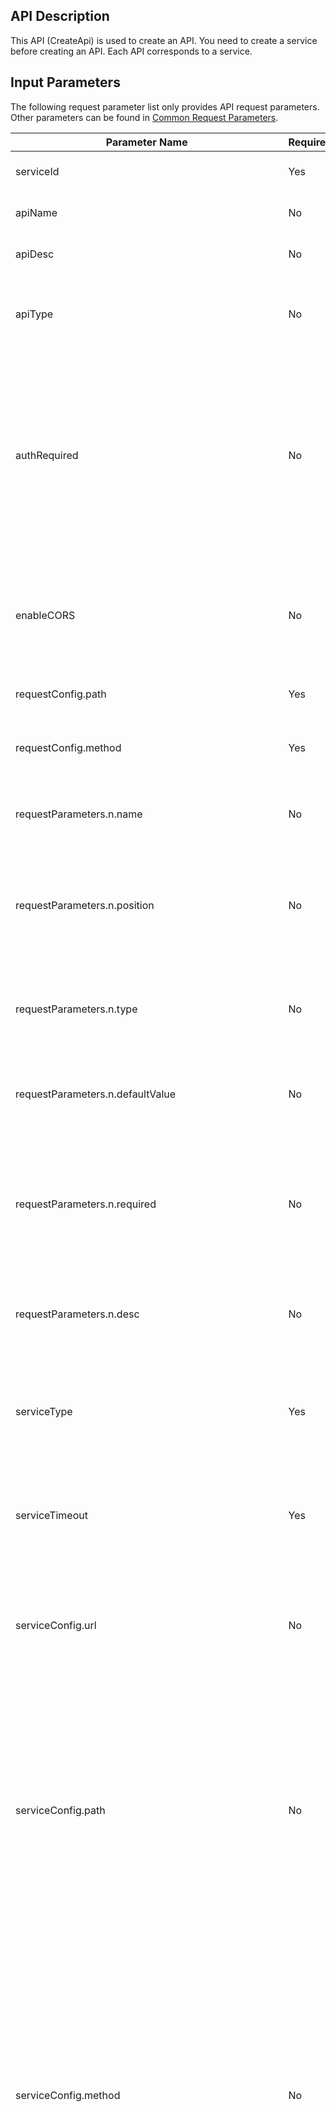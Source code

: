 
## API Description

This API (CreateApi) is used to create an API. You need to create a service before creating an API. Each API corresponds to a service.


## Input Parameters

The following request parameter list only provides API request parameters. Other parameters can be found in [Common Request Parameters](/document/api/213/6976).

| Parameter Name | Required | Type | Description |
| ---------------------------------------- | ---- | ------- | ---------------------------------------- |
| serviceId | Yes | String | Unique ID of the service of the API. |
| apiName | No | String | The custom name of the API. |
| apiDesc | No | String | The custom description of the API. |
| apiType | No | String | API type. Only "NORMAL" is supported and other types will be available soon. |
| authRequired | No | String | Indicates whether signature verification is required. TRUE: required; FALSE: not required. Default is TRUE. You must pass in TRUE for APIs published in cloud marketplace. |
| enableCORS | No | String | Indicates whether to enable cross-origin access. TRUE: enable; FALSE: not enable. Default is FALSE. |
| requestConfig.path | Yes | String | Path to the API from frontend, such as /path. |
| requestConfig.method | Yes | String | Request method for calling the API from frontend, such as GET. |
| requestParameters.n.name | No | String | Name of the parameter in the request for calling the API from frontend. |
| requestParameters.n.position | No | String | Position of the parameter in the request for calling the API from frontend. Only PATH, QUERY and HEADER are supported. |
| requestParameters.n.type | No | String | Type of the parameter in the request for calling the API from frontend, such as String and int. |
| requestParameters.n.defaultValue | No | String | Default value of the parameter in the request for calling the API from frontend. |
| requestParameters.n.required | No | Boolean | Indicates whether the parameter in the request for calling the API from frontend is required. TRUE: required; FALSE: optional. |
| requestParameters.n.desc | No | String | Description of the parameter in the request for calling the API from frontend. |
| serviceType | Yes | Boolean | Type of the backend service corresponding to the API. Supported values: HTTP, MOCK and SCF. |
| serviceTimeout | Yes | Int | Request timeout for calling the backend service from the API (in sec). |
| serviceConfig.url | No | String | URL of the backend service corresponding to the API. This parameter is required if serviceType is HTTP. |
| serviceConfig.path | No | String | Path to the backend service from the API, such as /path. This parameter is required if serviceType is HTTP. The path to the API from frontend and the path to the backend service from the API can be different. The API gateway will map the paths. |
| serviceConfig.method | No | String | Request method for calling the backend service from the API, such as GET. This parameter is required if serviceType is HTTP. The request method for calling the API from frontend and the request method for calling the backend service from the API can be different. The API gateway will map the methods. |
| serviceParameters.n.name | No | String | Name of the parameter in the request for calling the backend service from the API. This parameter is required only when serviceType is HTTP. The name of the parameter in the request for calling the backend service from the API and the name of the parameter in the request for calling the API from frontend can be different. The API gateway will map the parameter names. The values of the parameters must be the same. |
| serviceParameters.n.position | No | String | Position of the parameter in the request for calling the backend service from the API, such as head. This parameter is required only when serviceType is HTTP. The position of the parameter in the request for calling the backend service from the API and the position of the parameter in the request for calling the API from frontend can be different. The API gateway will map the parameter positions. |
| serviceParameters.n.relevantRequestParameterName | No | String | Name of the parameter in the request for calling the API from frontend corresponding to the parameter in the request for calling the backend service from the API. This parameter is required only when serviceType is HTTP. |
| serviceParameters.n.relevantRequestParameterPosition | No | String | Position of the parameter in the request for calling the API from frontend corresponding to the parameter in the request for calling the backend service from the API. This parameter is required only when serviceType is HTTP. |
| serviceParameters.n.desc | No | String | Description of the parameter in the request for calling the backend service from the API. This parameter is required only when serviceType is HTTP. |
| constantParameters.n.name | No | String | Name of the constant parameter. This parameter is required only when serviceType is HTTP. Constant parameters are configured by API publishers at the backend and are invisible to frontend callers. |
| constantParameters.n.desc | No | String | Description of the constant parameter. This parameter is required only when serviceType is HTTP. |
| constantParameters.n.position | No | String | Position of the constant parameter. Only header and query are supported. This parameter is only required when serviceType is HTTP. | 
| constantParameters.n.defaultValue | No | String | Default value of the constant parameter. This parameter is required only when serviceType is HTTP. |
| serviceMockReturnMessage | No | String | Returned message when the type of the backend service corresponding to the API is Mock. This parameter is required if serviceType is Mock. |
| serviceScfFunctionName | No | String | Name of the SCF function of the backend service corresponding to the API. This parameter is required if serviceType is SCF. |
| responseType | No | String | Returned response type for custom response configuration. HTML, JSON, TEST, BINARY, and XML are supported. (This configuration is only used to generate an API documentation for callers' reference) |
| responseSuccessExample | No | String | Response example for a successful custom response configuration. (This configuration is only used to generate an API documentation for callers' reference) |
| responseFailExample | No | String | Response example for a failed custom response configuration. (This configuration is only used to generate an API documentation for callers' reference) |
| responseErrorCodes.n.code | No | Int | Error code for custom response configuration. (This configuration is only used to generate an API documentation for callers' reference) |
| responseErrorCodes.n.msg | No | String | Error message for custom response configuration. (This configuration is only used to generate an API documentation for callers' reference) |
| responseErrorCodes.n.desc | No | String | Error description for custom response configuration. (This configuration is only used to generate an API documentation for callers' reference) |


## Output Parameters
| Parameter Name | Type | Description |
| ----------- | --------- | ---------------------------------------- |
| code | Int | Common error code. 0: Successful; other values: Failed. For more information, see <a href="https://intl.cloud.tencent.com/document/product/377/8946" title="Common Error Codes">Common Error Codes</a> on the Error Codes page. |
| codeDesc | String | Error code at business side. For a successful operation, "Success" is returned. In case of an error, a message describing the reason for the error is returned. |
| message | String | Module error message description depending on API. |
| apiId | String | Unique ID of the API. |
| path | String | Path. |
| method | String | Request method. |
| createdTime | Timestamp | Creation time. It is in the format of YYYY-MM-DDThh:mm:ssZ according to the ISO8601 standard. UTC time is used. |


## Example 

Create an API of which the backend service is HTTP:
The request example is as below:

```
https://apigateway.api.qcloud.com/v2/index.php?
&<Common request parameters>
&Action=CreateApi
&serviceId=service-XX
&apiDesc=myTestApi
&requestConfig.path=/path
&requestConfig.method=GET
&requestParameters.0.name=age
&requestParameters.0.position=HEADER
&requestParameters.0.type=Int
&requestParameters.0.defaultValue=18
&requestParameters.0.required=REQUIRED
&requestParameters.0.description=Age
&serviceType=Http
&serviceTimeout=60
&serviceConfig.url=cloud.tencent.com
&serviceConfig.path=/path
&serviceConfig.method=GET
&serviceParameters.0.name=age
&serviceParameters.0.in=HEADER
&serviceParameters.0.relevantRequestParameterName=age
&serviceParameters.0.relevantRequestParameterIn=HEADER
&serviceParameters.0.defaultValue=18
&serviceParameters.0.desc=Age
&constantParameters.0.name=aa
&constantParameters.0.desc=aa
&constantParameters.0.position=HEADER
&constantParameters.0.defaultValue=aa
```

The returned results are as below:

```
{
    "code":"0",
    "message":"",
    "codeDesc":"Success",      
	"apiId":"api-XX",
	"path":"/path",
	"method":"GET",
	"createdTime":"2017-08-07T00:00:00Z",
}
```

Create an API of which the backend service is MOCK:
The request example is as below:

```
https://apigateway.api.qcloud.com/v2/index.php?
&<Common request parameters>
&Action=CreateApi
&serviceId=service-XX
&apiDescription=myTestApi
&requestConfig.path=/path
&requestConfig.method=GET
&requestConfig.protocol=Http
&requestParameters.0.name=age
&requestParameters.0.in=HEADER
&requestParameters.0.type=Int
&requestParameters.0.defaultValue=18
&requestParameters.0.required=REQUIRED
&requestParameters.0.desc=Age
&serviceType=MOCK
&serviceTimeout=60
&serviceMockReturnMessage=Returned message from MOCK
```

The returned results are as below:

```
{
    "code":"0",
    "message":"",
    "codeDesc":"Success",      
	"apiId":"api-XXX",
	"path":"/path",
	"method":"GET",
	"createdTime":"2017-08-07T00:00:00Z",
}
```

Create an API of which the backend service is SCF:
The request example is as below:

```
https://apigateway.api.qcloud.com/v2/index.php?
&<Common request parameters>
&Action=CreateApi
&serviceId=service-XX
&apiDescription=myTestApi
&requestConfig.path=/path
&requestConfig.method=GET
&requestConfig.protocol=Http
&requestParameters.0.name=age
&requestParameters.0.in=HEADER
&requestParameters.0.type=Int
&requestParameters.0.defaultValue=18
&requestParameters.0.required=REQUIRED
&requestParameters.0.description=Age
&serviceType=SCF
&serviceTimeout=60
&serviceScfFunctionName=myScfFunction
```

The returned results are as below:

```
{
    "code":"0",
    "message":"",
    "codeDesc":"Success",      
	"apiId":"api-XXXX",
	"path":"/path",
	"method":"GET",
	"createdTime":"2017-08-07T00:00:00Z",
}
```



